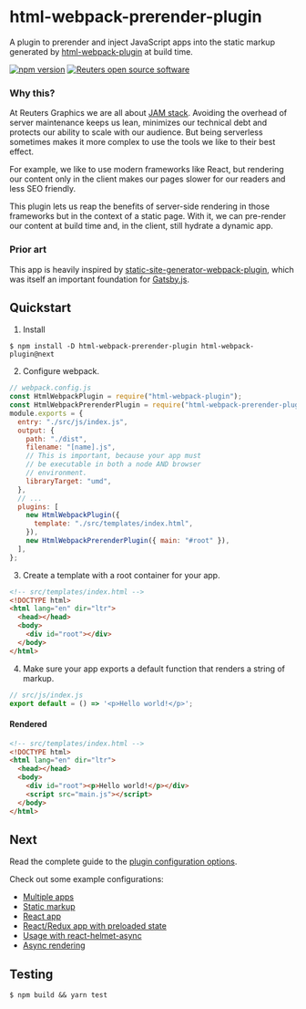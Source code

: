 # html-webpack-prerender-plugin

A plugin to prerender and inject JavaScript apps into the static markup generated by [html-webpack-plugin](https://github.com/jantimon/html-webpack-plugin) at build time.

[![npm version](https://badge.fury.io/js/html-webpack-prerender-plugin.svg)](https://badge.fury.io/js/html-webpack-prerender-plugin) [![Reuters open source software](https://badgen.net/badge/Reuters/open%20source/?color=ff8000)](https://github.com/reuters-graphics/)

### Why this?

At Reuters Graphics we are all about [JAM stack](https://jamstack.org/). Avoiding the overhead of server maintenance keeps us lean, minimizes our technical debt and protects our ability to scale with our audience. But being serverless sometimes makes it more complex to use the tools we like to their best effect.

For example, we like to use modern frameworks like React, but rendering our content only in the client makes our pages slower for our readers and less SEO friendly.

This plugin lets us reap the benefits of server-side rendering in those frameworks but in the context of a static page. With it, we can pre-render our content at build time and, in the client, still hydrate a dynamic app.

### Prior art

This app is heavily inspired by [static-site-generator-webpack-plugin](https://github.com/markdalgleish/static-site-generator-webpack-plugin), which was itself an important foundation for [Gatsby.js](https://www.gatsbyjs.org/).

## Quickstart

1. Install

```
$ npm install -D html-webpack-prerender-plugin html-webpack-plugin@next
```

2. Configure webpack.

```javascript
// webpack.config.js
const HtmlWebpackPlugin = require("html-webpack-plugin");
const HtmlWebpackPrerenderPlugin = require("html-webpack-prerender-plugin");
module.exports = {
  entry: "./src/js/index.js",
  output: {
    path: "./dist",
    filename: "[name].js",
    // This is important, because your app must
    // be executable in both a node AND browser
    // environment.
    libraryTarget: "umd",
  },
  // ...
  plugins: [
    new HtmlWebpackPlugin({
      template: "./src/templates/index.html",
    }),
    new HtmlWebpackPrerenderPlugin({ main: "#root" }),
  ],
};
```

3. Create a template with a root container for your app.

```html
<!-- src/templates/index.html -->
<!DOCTYPE html>
<html lang="en" dir="ltr">
  <head></head>
  <body>
    <div id="root"></div>
  </body>
</html>
```

4. Make sure your app exports a default function that renders a string of markup.

```javascript
// src/js/index.js
export default = () => '<p>Hello world!</p>';
```

#### Rendered

```html
<!-- src/templates/index.html -->
<!DOCTYPE html>
<html lang="en" dir="ltr">
  <head></head>
  <body>
    <div id="root"><p>Hello world!</p></div>
    <script src="main.js"></script>
  </body>
</html>
```

## Next

Read the complete guide to the [plugin configuration options](docs/options.md).

Check out some example configurations:

- [Multiple apps](docs/multiple.md)
- [Static markup](docs/static.md)
- [React app](docs/react.md)
- [React/Redux app with preloaded state](docs/redux.md)
- [Usage with react-helmet-async](docs/helmet.md)
- [Async rendering](docs/async.md)

## Testing

```
$ npm build && yarn test
```
